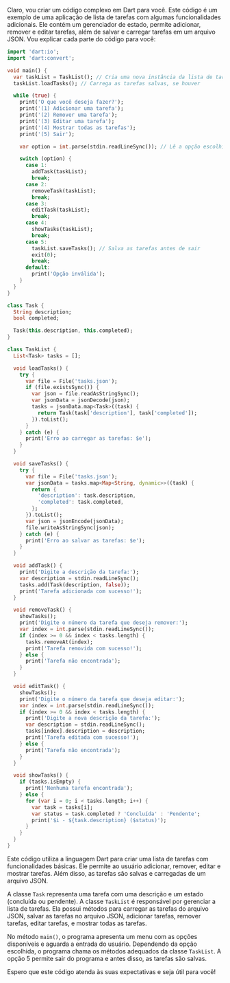 Claro, vou criar um código complexo em Dart para você. Este código é um exemplo de uma aplicação de lista de tarefas com algumas funcionalidades adicionais. Ele contém um gerenciador de estado, permite adicionar, remover e editar tarefas, além de salvar e carregar tarefas em um arquivo JSON. Vou explicar cada parte do código para você:

```dart
import 'dart:io';
import 'dart:convert';

void main() {
  var taskList = TaskList(); // Cria uma nova instância da lista de tarefas
  taskList.loadTasks(); // Carrega as tarefas salvas, se houver

  while (true) {
    print('O que você deseja fazer?');
    print('(1) Adicionar uma tarefa');
    print('(2) Remover uma tarefa');
    print('(3) Editar uma tarefa');
    print('(4) Mostrar todas as tarefas');
    print('(5) Sair');

    var option = int.parse(stdin.readLineSync()); // Lê a opção escolhida pelo usuário

    switch (option) {
      case 1:
        addTask(taskList);
        break;
      case 2:
        removeTask(taskList);
        break;
      case 3:
        editTask(taskList);
        break;
      case 4:
        showTasks(taskList);
        break;
      case 5:
        taskList.saveTasks(); // Salva as tarefas antes de sair
        exit(0);
        break;
      default:
        print('Opção inválida');
    }
  }
}

class Task {
  String description;
  bool completed;

  Task(this.description, this.completed);
}

class TaskList {
  List<Task> tasks = [];

  void loadTasks() {
    try {
      var file = File('tasks.json');
      if (file.existsSync()) {
        var json = file.readAsStringSync();
        var jsonData = jsonDecode(json);
        tasks = jsonData.map<Task>((task) {
          return Task(task['description'], task['completed']);
        }).toList();
      }
    } catch (e) {
      print('Erro ao carregar as tarefas: $e');
    }
  }

  void saveTasks() {
    try {
      var file = File('tasks.json');
      var jsonData = tasks.map<Map<String, dynamic>>((task) {
        return {
          'description': task.description,
          'completed': task.completed,
        };
      }).toList();
      var json = jsonEncode(jsonData);
      file.writeAsStringSync(json);
    } catch (e) {
      print('Erro ao salvar as tarefas: $e');
    }
  }

  void addTask() {
    print('Digite a descrição da tarefa:');
    var description = stdin.readLineSync();
    tasks.add(Task(description, false));
    print('Tarefa adicionada com sucesso!');
  }

  void removeTask() {
    showTasks();
    print('Digite o número da tarefa que deseja remover:');
    var index = int.parse(stdin.readLineSync());
    if (index >= 0 && index < tasks.length) {
      tasks.removeAt(index);
      print('Tarefa removida com sucesso!');
    } else {
      print('Tarefa não encontrada');
    }
  }

  void editTask() {
    showTasks();
    print('Digite o número da tarefa que deseja editar:');
    var index = int.parse(stdin.readLineSync());
    if (index >= 0 && index < tasks.length) {
      print('Digite a nova descrição da tarefa:');
      var description = stdin.readLineSync();
      tasks[index].description = description;
      print('Tarefa editada com sucesso!');
    } else {
      print('Tarefa não encontrada');
    }
  }

  void showTasks() {
    if (tasks.isEmpty) {
      print('Nenhuma tarefa encontrada');
    } else {
      for (var i = 0; i < tasks.length; i++) {
        var task = tasks[i];
        var status = task.completed ? 'Concluída' : 'Pendente';
        print('$i - ${task.description} ($status)');
      }
    }
  }
}
```

Este código utiliza a linguagem Dart para criar uma lista de tarefas com funcionalidades básicas. Ele permite ao usuário adicionar, remover, editar e mostrar tarefas. Além disso, as tarefas são salvas e carregadas de um arquivo JSON.

A classe `Task` representa uma tarefa com uma descrição e um estado (concluída ou pendente). A classe `TaskList` é responsável por gerenciar a lista de tarefas. Ela possui métodos para carregar as tarefas do arquivo JSON, salvar as tarefas no arquivo JSON, adicionar tarefas, remover tarefas, editar tarefas, e mostrar todas as tarefas.

No método `main()`, o programa apresenta um menu com as opções disponíveis e aguarda a entrada do usuário. Dependendo da opção escolhida, o programa chama os métodos adequados da classe `TaskList`. A opção 5 permite sair do programa e antes disso, as tarefas são salvas.

Espero que este código atenda às suas expectativas e seja útil para você!